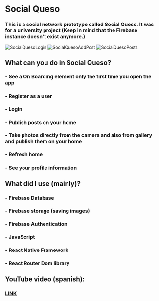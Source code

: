 # Social Queso
### This is a social network prototype called Social Queso. It was for a university project (Keep in mind that the Firebase instance doesn't exist anymore.)
![SocialQuesoLogin](https://github.com/DeusEli/Social-Queso/assets/54603839/da2903f0-2ee9-4586-b104-10b639c7fde5)
![SocialQuesoAddPost](https://github.com/DeusEli/Social-Queso/assets/54603839/a9266019-f253-4dce-997d-ac573a132927)
![SocialQuesoPosts](https://github.com/DeusEli/Social-Queso/assets/54603839/d992b8fe-f2e9-470d-b1b8-dc54b45b8f7c)
## What can you do in Social Queso?
### - See a On Boarding element only the first time you open the app
### - Register as a user
### - Login
### - Publish posts on your home
### - Take photos directly from the camera and also from gallery and publish them on your home
### - Refresh home
### - See your profile information
## What did I use (mainly)?
### - Firebase Database
### - Firebase storage (saving images)
### - Firebase Authentication
### - JavaScript
### - React Native Framework
### - React Router Dom library
## YouTube video (spanish):
### [LINK](https://youtu.be/xsF8pL8rwJM)
